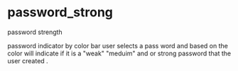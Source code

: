 # password_strong
password strength


password indicator by color bar 
user selects a pass word and based on the color will indicate if it is a "weak" "meduim" and or strong password that the user created .
